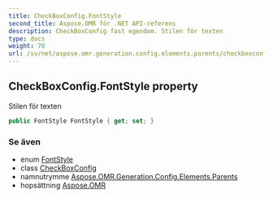 ```yaml
---
title: CheckBoxConfig.FontStyle
second_title: Aspose.OMR för .NET API-referens
description: CheckBoxConfig fast egendom. Stilen för texten
type: docs
weight: 70
url: /sv/net/aspose.omr.generation.config.elements.parents/checkboxconfig/fontstyle/
---
```

## CheckBoxConfig.FontStyle property

Stilen för texten

```csharp
public FontStyle FontStyle { get; set; }
```

### Se även

* enum [FontStyle](../../../aspose.omr.generation/fontstyle/)
* class [CheckBoxConfig](../)
* namnutrymme [Aspose.OMR.Generation.Config.Elements.Parents](../../checkboxconfig/)
* hopsättning [Aspose.OMR](../../../)


